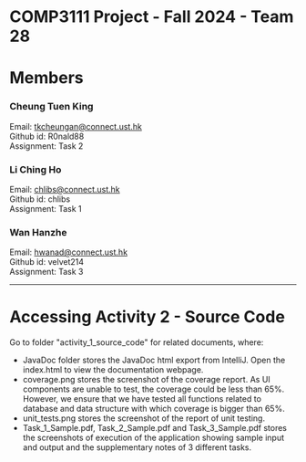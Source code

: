 # COMP3111 Project - Fall 2024 - Team 28

# Members

### Cheung Tuen King
Email: tkcheungan@connect.ust.hk\
Github id: R0nald88\
Assignment: Task 2

### Li Ching Ho
Email: chlibs@connect.ust.hk\
Github id: chlibs\
Assignment: Task 1

### Wan Hanzhe
Email: hwanad@connect.ust.hk\
Github id: velvet214\
Assignment: Task 3

---

# Accessing Activity 2 - Source Code
Go to folder "activity_1_source_code" for related documents, where:
- JavaDoc folder stores the JavaDoc html export from IntelliJ. Open the index.html to view the documentation webpage.
- coverage.png stores the screenshot of the coverage report. As UI components are unable to test, the coverage could be less than 65%. However, we ensure that we have tested all functions related to database and data structure with which coverage is bigger than 65%.
- unit_tests.png stores the screenshot of the report of unit testing.
- Task_1_Sample.pdf, Task_2_Sample.pdf and Task_3_Sample.pdf stores the screenshots of execution of the application showing sample input and output and the supplementary notes of 3 different tasks.
